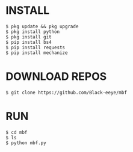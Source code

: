 # INSTALL
```
$ pkg update && pkg upgrade
$ pkg install python
$ pkg install git
$ pip install bs4
$ pip install requests
$ pip install mechanize
```
# DOWNLOAD REPOS
```
$ git clone https://github.com/Black-eeye/mbf
```
# RUN
```
$ cd mbf
$ ls
$ python mbf.py
```
